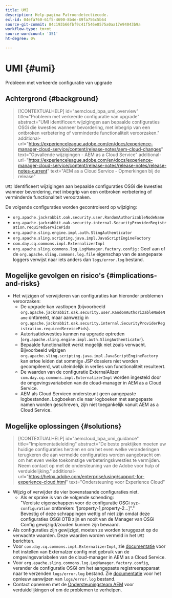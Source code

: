 ```yaml
---
title: UMI
description: Help-pagina Patroondetectiecode.
exl-id: 04efa760-61f5-4690-8b4e-89fa756c5b64
source-git-commit: 84c193b66fbf9c41f546e8575a0aa17e94043b9a
workflow-type: tm+mt
source-wordcount: '351'
ht-degree: 0%

---
```


# UMI {#umi}

Probleem met verkeerde configuratie van upgrade

## Achtergrond {#background}

>[!CONTEXTUALHELP]
>id="aemcloud_bpa_umi_overview"
>title="Probleem met verkeerde configuratie van upgrade"
>abstract="UMI identificeert wijzigingen aan bepaalde configuraties OSGi die kwesties wanneer bevordering, met inbegrip van een ontbroken verbetering of verminderde functionaliteit veroorzaken."
>additional-url="https://experienceleague.adobe.com/en/docs/experience-manager-cloud-service/content/release-notes/aem-cloud-changes" text="Opvallende wijzigingen - AEM as a Cloud Service"
>additional-url="https://experienceleague.adobe.com/en/docs/experience-manager-cloud-service/content/release-notes/release-notes/release-notes-current" text="AEM as a Cloud Service - Opmerkingen bij de release"

`UMI`  Identificeert wijzigingen aan bepaalde configuraties OSGi die kwesties wanneer bevordering, met inbegrip van een ontbroken verbetering of verminderde functionaliteit veroorzaken.

De volgende configuraties worden gecontroleerd op wijziging:

* `org.apache.jackrabbit.oak.security.user.RandomAuthorizableNodeName`
* `org.apache.jackrabbit.oak.security.internal.SecurityProviderRegistration.requiredServicePids`
* `org.apache.sling.engine.impl.auth.SlingAuthenticator`
* `org.apache.sling.scripting.java.impl.JavaScriptEngineFactory`
* `com.day.cq.commons.impl.ExternalizerImpl`
* `org.apache.sling.commons.log.LogManager.factory.config` : Geef aan of de `org.apache.sling.commons.log.file` eigenschap van de aangepaste loggers verwijst naar iets anders dan `logs/error.log` bestand.

## Mogelijke gevolgen en risico&#39;s {#implications-and-risks}

* Het wijzigen of verwijderen van configuraties kan hieronder problemen veroorzaken:
   * De upgrade kan vastlopen (bijvoorbeeld `org.apache.jackrabbit.oak.security.user.RandomAuthorizableNodeName` ontbreekt, maar aanwezig in `org.apache.jackrabbit.oak.security.internal.SecurityProviderRegistration.requiredServicePids`).
   * Autorisatiekwesties kunnen na upgrade optreden (`org.apache.sling.engine.impl.auth.SlingAuthenticator`).
   * Bepaalde functionaliteit werkt mogelijk niet zoals verwacht. Bijvoorbeeld wijzigen `org.apache.sling.scripting.java.impl.JavaScriptEngineFactory` kan ertoe leiden dat sommige JSP dossiers niet worden gecompileerd, wat uiteindelijk in verlies van functionaliteit resulteert.
   * De waarden van de configuratie ExternalAlizer `com.day.cq.commons.impl.ExternalizerImpl` worden ingesteld door de omgevingsvariabelen van de cloud-manager in AEM as a Cloud Service.
   * AEM als Cloud Servicen ondersteunt geen aangepaste logbestanden. Logboeken die naar logboeken met aangepaste namen worden geschreven, zijn niet toegankelijk vanuit AEM as a Cloud Service.

## Mogelijke oplossingen {#solutions}

>[!CONTEXTUALHELP]
>id="aemcloud_bpa_umi_guidance"
>title="Implementatieleiding"
>abstract="De beste praktijken moeten uw huidige configuraties herzien en om het even welke veranderingen terugkeren die aan vermelde configuraties worden aangebracht om om het even welke toekomstige verbeteringskwesties te vermijden. Neem contact op met de ondersteuning van de Adobe voor hulp of verduidelijking."
>additional-url="https://helpx.adobe.com/enterprise/using/support-for-experience-cloud.html" text="Ondersteuning voor Experience Cloud"

* Wijzig of verwijder de vier bovenstaande configuraties niet.
   * Als er sprake is van de volgende schending:\
     &quot;Vereiste eigenschappen voor de configuratie OSGi `xyz-configuration` ontbreken: &#39;[property-1,property-2...]&quot;.&quot;\
     Bevestig of deze schrappingen wettig of niet zijn omdat deze configuraties OSGI OTB zijn en nooit van de Manager van OSGi Config gewijzigd/zouden kunnen zijn bewaard.
* Als configuraties zijn gewijzigd, moeten ze worden teruggezet op de verwachte waarden. Deze waarden worden vermeld in het `UMI` berichten.
* Voor `com.day.cq.commons.impl.ExternalizerImpl`, zie [documentatie](https://experienceleague.adobe.com/en/docs/experience-manager-cloud-service/content/implementing/developer-tools/externalizer) voor het instellen van Externalzer config met gebruik van de omgevingsvariabelen van de cloud-manager in AEM as a Cloud Service.
* Voor `org.apache.sling.commons.log.LogManager.factory.config`, verander de configuratie OSGI om het aangepaste registreerapparaat naar te verzenden `logs/error.log` bestand. Zie [documentatie](https://experienceleague.adobe.com/en/docs/experience-manager-learn/cloud-service/debugging/debugging-aem-as-a-cloud-service/logs) voor het opnieuw aanwijzen van `logs/error.log` bestand.
* Contact opnemen met de [Ondersteuningsteam AEM](https://helpx.adobe.com/enterprise/using/support-for-experience-cloud.html) voor verduidelijkingen of om de problemen te verhelpen.
